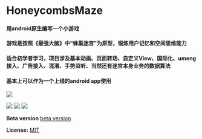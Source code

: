 # HoneycombsMaze
#### 用android原生编写一个小游戏
#### 游戏是按照《最强大脑》中“蜂巢迷宫”为原型，锻炼用户记忆和空间思维能力
#### 适合初学者学习，项目涉及基本动画、页面转场、自定义View、国际化、umeng接入、广告接入、混淆、手势监听、当然还有迷宫本身业务的数据算法
#### 基本上可以作为一个上线的android app使用

[![](https://raw.githubusercontent.com/raybest4u/HoneycombsMaze/master/image/16.png)](https://raw.githubusercontent.com/raybest4u/HoneycombsMaze/master/image/honey-release.apk)

[![](https://raw.githubusercontent.com/raybest4u/HoneycombsMaze/master/image/1.jpg)](https://raw.githubusercontent.com/raybest4u/HoneycombsMaze/master/image/honey-release.apk) [![](https://raw.githubusercontent.com/raybest4u/HoneycombsMaze/master/image/2.jpg)](https://raw.githubusercontent.com/raybest4u/HoneycombsMaze/master/image/honey-release.apk) [![](https://raw.githubusercontent.com/raybest4u/HoneycombsMaze/master/image/4.jpg)](https://raw.githubusercontent.com/raybest4u/HoneycombsMaze/master/image/honey-release.apk)



**Beta version** [beta version](https://raw.githubusercontent.com/raybest4u/HoneycombsMaze/master/image/honey-release.apk)

**License:** [MIT](https://opensource.org/licenses/MIT)

